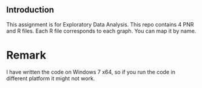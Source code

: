 ## Introduction

This assignment is for Exploratory Data Analysis.
This repo contains 4 PNR and R files.
Each R file corresponds to each graph. You can map it by name.


# Remark
I have written the code on Windows 7 x64, so if you run the code in different platform it might not work.
